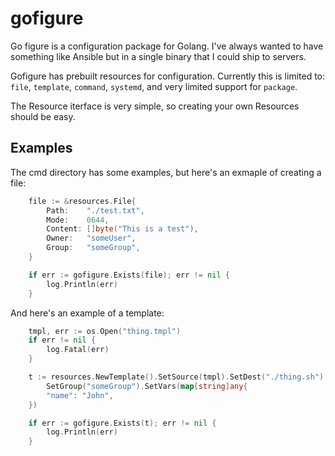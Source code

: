 # gofigure

Go figure is a configuration package for Golang. I've always wanted to have something like Ansible but in a single binary that I could 
ship to servers. 


Gofigure has prebuilt resources for configuration. Currently this is limited to: `file`, `template`, `command`, `systemd`, and very limited support for `package`.

The Resource iterface is very simple, so creating your own Resources should be easy.

## Examples

The cmd directory has some examples, but here's an exmaple of creating a file:

```go
	file := &resources.File{
		Path:    "./test.txt",
		Mode:    0644,
		Content: []byte("This is a test"),
		Owner:   "someUser",
		Group:   "someGroup",
	}

	if err := gofigure.Exists(file); err != nil {
		log.Println(err)
	}
```

And here's an example of a template:

```go
	tmpl, err := os.Open("thing.tmpl")
	if err != nil {
		log.Fatal(err)
	}

	t := resources.NewTemplate().SetSource(tmpl).SetDest("./thing.sh").SetMode(0755).SetOwner("someUser").
		SetGroup("someGroup").SetVars(map[string]any{
		"name": "John",
	})

	if err := gofigure.Exists(t); err != nil {
		log.Println(err)
	}
```

